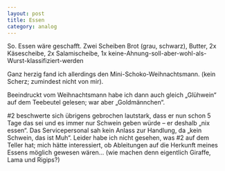 ```yaml
---
layout: post
title: Essen
category: analog
---
```


So. Essen wäre geschafft. Zwei Scheiben Brot (grau, schwarz), Butter, 2x Käsescheibe, 2x Salamischeibe, 1x keine-Ahnung-soll-aber-wohl-als-Wurst-klassifiziert-werden

Ganz herzig fand ich allerdings den Mini-Schoko-Weihnachtsmann. (kein Scherz; zumindest nicht von mir).

Beeindruckt vom Weihnachtsmann habe ich dann auch gleich „Glühwein“ auf dem Teebeutel gelesen; war aber „Goldmännchen“.

\#2 beschwerte sich übrigens gebrochen lautstark, dass er nun schon 5 Tage das sei und es immer nur Schwein geben würde – er deshalb „nix essen“. Das Servicepersonal sah kein Anlass zur Handlung, da „kein Schwein, das ist Muh“.
Leider habe ich nicht gesehen, was #2 auf dem Teller hat; mich hätte interessiert, ob Ableitungen auf die Herkunft meines Essens möglich gewesen wären… (wie machen denn eigentlich Giraffe, Lama und Rigips?)